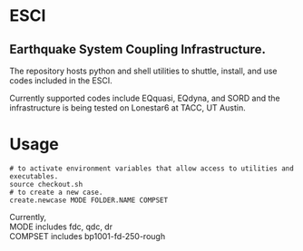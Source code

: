 # ESCI
## Earthquake System Coupling Infrastructure. 
The repository hosts python and shell utilities to shuttle, install, and use codes included in the ESCI. <br/>

Currently supported codes include EQquasi, EQdyna, and SORD and the infrastructure is being tested on Lonestar6 at TACC, UT Austin.

# Usage
```
# to activate environment variables that allow access to utilities and executables.
source checkout.sh 
# to create a new case.
create.newcase MODE FOLDER.NAME COMPSET 
```
Currently, <br/>
MODE    includes fdc, qdc, dr <br/> 
COMPSET includes bp1001-fd-250-rough <br/> 


